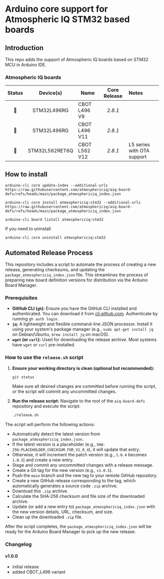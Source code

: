 # Arduino core support for Atmospheric IQ STM32 based boards

## Introduction

This repo adds the support of Atmospheric IQ boards based on STM32 MCU in Arduino IDE.

### Atmospheric IQ boards

| Status | Device(s) | Name | Core Release | Notes |
| :----: | :-------: | ---- | :-----: | :---- |
| :green_heart: | STM32L496RG | CBOT L496 V9 | *2.8.1* |  |
| :green_heart: | STM32L496RG | CBOT L496 V11 | *2.8.1* |  |
| :green_heart: | STM32L562RET6Q | CBOT L562 V12 | *2.8.1* | L5 series with OTA support |

## How to install

```
arduino-cli core update-index --additional-urls https://raw.githubusercontent.com/atmosphericiq/aiq-board-defs/refs/heads/main/package_atmosphericiq_index.json

arduino-cli core install atmosphericiq:stm32 --additional-urls https://raw.githubusercontent.com/atmosphericiq/aiq-board-defs/refs/heads/main/package_atmosphericiq_index.json

arduino-cli board listall atmosphericiq:stm32
```

If you need to uninstall

```
arduino-cli core uninstall atmosphericiq:stm32

```


## Automated Release Process

This repository includes a script to automate the process of creating a new release, generating checksums, and updating the `package_atmosphericiq_index.json` file. This streamlines the process of preparing new board definition versions for distribution via the Arduino Board Manager.

### Prerequisites

*   **GitHub CLI (`gh`):** Ensure you have the GitHub CLI installed and authenticated. You can download it from [cli.github.com](https://cli.github.com/). Authenticate by running `gh auth login`.
*   **`jq`:** A lightweight and flexible command-line JSON processor. Install it using your system's package manager (e.g., `sudo apt-get install jq` on Debian/Ubuntu, `brew install jq` on macOS).
*   **`wget` (or `curl`):** Used for downloading the release archive. Most systems have `wget` or `curl` pre-installed.

### How to use the `release.sh` script

1.  **Ensure your working directory is clean (optional but recommended):**
    ```bash
    git status
    ```
    Make sure all desired changes are committed before running the script, or the script will commit any uncommitted changes.

2.  **Run the release script:**
    Navigate to the root of the `aiq-board-defs` repository and execute the script:
    ```bash
    ./release.sh
    ```

The script will perform the following actions:
*   Automatically detect the latest version from `package_atmosphericiq_index.json`.
*   If the latest version is a placeholder (e.g., `SHA-256:PLACEHOLDER_CHECKSUM_FOR_V1_0_4`), it will update that entry.
*   Otherwise, it will increment the patch version (e.g., `1.0.4` becomes `1.0.5`) and create a new entry.
*   Stage and commit any uncommitted changes with a release message.
*   Create a Git tag for the new version (e.g., `v1.0.5`).
*   Push the `main` branch and the new tag to your remote GitHub repository.
*   Create a new GitHub release corresponding to the tag, which automatically generates a source code `.zip` archive.
*   Download this `.zip` archive.
*   Calculate the SHA-256 checksum and file size of the downloaded archive.
*   Update (or add a new entry to) `package_atmosphericiq_index.json` with the new version details, URL, checksum, and size.
*   Clean up the downloaded `.zip` file.

After the script completes, the `package_atmosphericiq_index.json` will be ready for the Arduino Board Manager to pick up the new release.


### Changelog

#### v1.0.0

- initial release
- added CBOT_L496 variant
